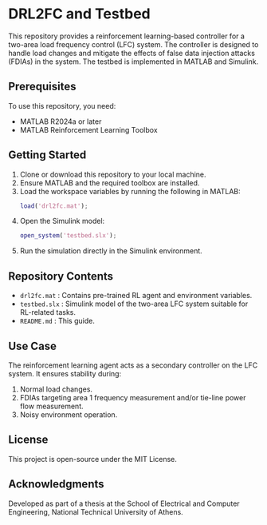
# DRL2FC and Testbed

This repository provides a reinforcement learning-based controller for a two-area load frequency control (LFC) system. The controller is designed to handle load changes and mitigate the effects of false data injection attacks (FDIAs) in the system. The testbed is implemented in MATLAB and Simulink.

## Prerequisites

To use this repository, you need:
- MATLAB R2024a or later
- MATLAB Reinforcement Learning Toolbox

## Getting Started

1. Clone or download this repository to your local machine.
2. Ensure MATLAB and the required toolbox are installed.
3. Load the workspace variables by running the following in MATLAB:
   ```matlab
   load('drl2fc.mat');
   ```
4. Open the Simulink model:
   ```matlab
   open_system('testbed.slx');
   ```
5. Run the simulation directly in the Simulink environment.

## Repository Contents

- `drl2fc.mat` : Contains pre-trained RL agent and environment variables.
- `testbed.slx` : Simulink model of the two-area LFC system suitable for RL-related tasks.
- `README.md` : This guide.

## Use Case

The reinforcement learning agent acts as a secondary controller on the LFC system. It ensures stability during:
1. Normal load changes.
2. FDIAs targeting area 1 frequency measurement and/or tie-line power flow measurement.
3. Noisy environment operation.

## License

This project is open-source under the MIT License.

## Acknowledgments

Developed as part of a thesis at the School of Electrical and Computer Engineering, National Technical University of Athens.
